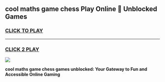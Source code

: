 
## cool maths game chess Play Online 👋 Unblocked Games
<h3>
<a href="https://news.freeplayer.one?title=cool_maths_game_chess&ref=17CMG">CLICK TO PLAY</a></h3>
<hr>

<h3>
<a href="https://news.freeplayer.one?title=cool_maths_game_chess&ref=17CMG">CLICK 2 PLAY</a>
  
</h3>

<a href="https://news.freeplayer.one?title=cool_maths_game_chess&ref=17CMG/"><img src="https://clearcache.store/games.png"></a>


**cool maths game chess games unblocked: Your Gateway to Fun and Accessible Online Gaming**
